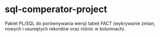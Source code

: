 # sql-comperator-project
Pakiet PL/SQL do porównywania wersji tabeli FACT (wykrywanie zmian, nowych i usuniętych rekordów oraz różnic w kolumnach).
